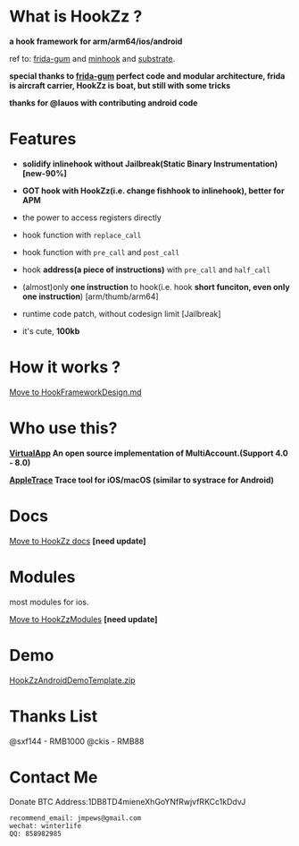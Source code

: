 # What is HookZz ?

**a hook framework for arm/arm64/ios/android**

ref to: [frida-gum](https://github.com/frida/frida-gum) and [minhook](https://github.com/TsudaKageyu/minhook) and [substrate](https://github.com/jevinskie/substrate).

**special thanks to [frida-gum](https://github.com/frida/frida-gum) perfect code and modular architecture, frida is aircraft carrier, HookZz is boat, but still with some tricks**

**thanks for @lauos with contributing android code**

# Features

- **solidify inlinehook without Jailbreak(Static Binary Instrumentation) [new-90%]**

- **GOT hook with HookZz(i.e. change fishhook to inlinehook), better for APM**

- the power to access registers directly

- hook function with `replace_call`

- hook function with `pre_call` and `post_call`

- hook **address(a piece of instructions)** with `pre_call` and `half_call`

- (almost)only **one instruction** to hook(i.e. hook **short funciton, even only one instruction**) [arm/thumb/arm64]

- runtime code patch, without codesign limit [Jailbreak]

- it's cute, **100kb**

# How it works ?

[Move to HookFrameworkDesign.md](https://github.com/jmpews/HookZz/blob/master/docs/HookFrameworkDesign.md)

# Who use this?

**[VirtualApp](https://github.com/asLody/VirtualApp) An open source implementation of MultiAccount.(Support 4.0 - 8.0)**

**[AppleTrace](https://github.com/everettjf/AppleTrace) Trace tool for iOS/macOS (similar to systrace for Android)**

# Docs

[Move to HookZz docs](https://github.com/jmpews/HookZz/blob/master/docs/HookZzDocs.md) **[need update]**

# Modules

most modules for ios.

[Move to HookZzModules](https://github.com/jmpews/HookZzModules) **[need update]**

# Demo

[HookZzAndroidDemoTemplate.zip](https://github.com/jmpews/HookZz/blob/master/demo/HookZzAndroidDemoTemplate.zip)

# Thanks List

@sxf144 - RMB1000
@ckis - RMB88

# Contact Me

Donate BTC Address:1DB8TD4mieneXhGoYNfRwjvfRKCc1kDdvJ

```
recommend_email: jmpews@gmail.com
wechat: winter1ife
QQ: 858982985
```
